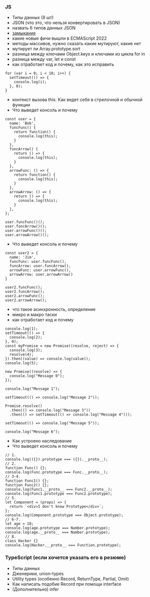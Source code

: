 ### JS
- Типы данных (8 шт)
- JSON (что это, что нельзя конвертировать в JSON)
- назвать 6 типов данных JSON
- [замыкание](https://ru.wikipedia.org/wiki/%D0%97%D0%B0%D0%BC%D1%8B%D0%BA%D0%B0%D0%BD%D0%B8%D0%B5_(%D0%BF%D1%80%D0%BE%D0%B3%D1%80%D0%B0%D0%BC%D0%BC%D0%B8%D1%80%D0%BE%D0%B2%D0%B0%D0%BD%D0%B8%D0%B5))
- какие новые фичи вышли в ECMAScript 2022
- методы массивов, нужно сказать какие мутируют, какие нет
- мутирует ли Array.prototype.sort
- разница между ключами Object.keys и ключами из цикла for in
- разница между var, let и const
- как отработает код и почему, как это исправить
```
for (var i = 0; i < 10; i++) {
  setTimeout(() => {
    console.log(i);
  }, 0);
}
```
- контекст вызова this. Как ведет себя в стрелочной и обычной функции
- Что выведет консоль и почему
```
const user = {
  name: 'Bob',
  funcFunc() {
    return function() {
      console.log(this);
    }
  },
  funcArrow() {
    return () => {
      console.log(this);
    }
  },
  arrowFunc: () => {
    return function() {
      console.log(this);
    }
  },
  arrowArrow: () => {
    return () => {
      console.log(this);
    }
  },
};

user.funcFunc()();
user.funcArrow()();
user.arrowFunc()();
user.arrowArrow()();
```
- Что выведет консоль и почему
```
const user2 = {
  name: 'Jim',
  funcFunc: user.funcFunc(),
  funcArrow: user.funcArrow(),
  arrowFunc: user.arrowFunc(),
  arrowArrow: user.arrowArrow()
}

user2.funcFunc();
user2.funcArrow();
user2.arrowFunc();
user2.arrowArrow();
```
- что такое асинхронность, определение
- микро и макро таски
- как отработает код и почему
```
console.log(1);
setTimeout(() => {
  console.log(2);
}, 0);
const myPromise = new Promise((resolve, reject) => {
  console.log(3);
  resolve(4);
}).then((value) => console.log(value));
console.log(5);
```
```
new Promise((resolve) => {
  console.log("Message 0");
});

console.log("Message 1");

setTimeout(() => console.log("Message 2"));

Promise.resolve()
  .then(() => console.log("Message 3"))
  .then(() => setTimeout(() => console.log("Message 4")));
  
setTimeout(() => console.log("Message 5"));

console.log("Message 6");
```

- Как устроено наследование
- Что выведет консоль и почему
```
// 1.
console.log(({}).prototype === ({}).__proto__);
// 2. 
function Func() {};
console.log(Func.prototype === Func.__proto__);
// 3-4.
function Func1() {};
function Func2() {};
console.log(Func1.__proto__ === Func2.__proto__);
console.log(Func1.prototype === Func2.prototype);
// 5.
let Component = (props) => {
  return `<div>I don't know Prototype</div>`;
};
console.log(Component.prototype === Object.prototype);
// 6-7.
let age = 18;
console.log(age.prototype === Number.prototype);
console.log(age.__proto__ === Number.prototype);
// 8.
class Hacker {}
console.log(Hacker.__proto__ === Function.prototype);
```

### TypeScript (если хочется указать его в резюме)

- Типы данных
- Дженерики, union-types
- Utility types (особенно Record, ReturnType, Partial, Omit)
- Как написать подобие Record при помощи interface
- (Дополнительно) infer
